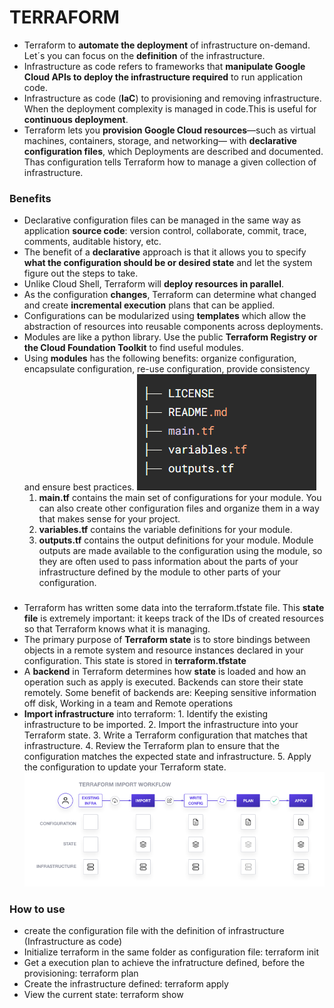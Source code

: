 # TERRAFORM

*   Terraform to **automate the deployment** of infrastructure on-demand. Let´s you can focus on the **definition** of the infrastructure.
*   Infrastructure as code refers to frameworks that **manipulate Google Cloud APIs to deploy the infrastructure required** to run application code.
*   Infrastructure as code (**IaC**) to provisioning and removing infrastructure. When the deployment complexity is managed in code.This is useful for **continuous deployment**. 
*   Terraform lets you **provision Google Cloud resources**—such as virtual machines, containers, storage, and networking— with **declarative configuration files**, which Deployments are described and documented. Thas configuration tells Terraform how to manage a given collection of infrastructure.

### Benefits
*   Declarative configuration files can be managed in the same way as application **source code**: version control, collaborate, commit, trace, comments, auditable history, etc.
*   The benefit of a **declarative** approach is that it allows you to specify **what the configuration should be or desired state** and let the system figure out the steps to take.
*   Unlike Cloud Shell, Terraform will **deploy resources in parallel**.
*   As the configuration **changes**, Terraform can determine what changed and create **incremental execution** plans that can be applied.
*   Configurations can be modularized using **templates** which allow the abstraction of resources into reusable components across deployments.
*   Modules are like a python library. Use the public **Terraform Registry or the Cloud Foundation Toolkit** to find useful modules.
*   Using **modules** has the following benefits: organize configuration, encapsulate configuration, re-use configuration, provide consistency and ensure best practices. 
    ![terraform-structure](/img/terraform-structure.png)
    1.  **main.tf** contains the main set of configurations for your module. You can also create other configuration files and organize them in a way that makes sense for your project.
    2.  **variables.tf** contains the variable definitions for your module.
    3.  **outputs.tf** contains the output definitions for your module. Module outputs are made available to the configuration using the module, so they are often used to pass information about the parts of your infrastructure defined by the module to other parts of your configuration.
### 
*   Terraform has written some data into the terraform.tfstate file. This **state file** is extremely important: it keeps track of the IDs of created resources so that Terraform knows what it is managing. 
*   The primary purpose of **Terraform state** is to store bindings between objects in a remote system and resource instances declared in your configuration. This state is stored in **terraform.tfstate**
*   A **backend** in Terraform determines how **state** is loaded and how an operation such as apply is executed. Backends can store their state remotely. Some benefit of backends are: Keeping sensitive information off disk, Working in a team and Remote operations
*   **Import infrastructure** into terraform:
        1.  Identify the existing infrastructure to be imported.
        2.  Import the infrastructure into your Terraform state.
        3.  Write a Terraform configuration that matches that infrastructure.
        4.  Review the Terraform plan to ensure that the configuration matches the expected state and infrastructure.
        5.  Apply the configuration to update your Terraform state.
        ![import-terraform-configuration](/img/import-terraform-configuration.png)


### How to use
- create the configuration file with the definition of infrastructure (Infrastructure as code)
- Initialize terraform in the same folder as configuration file: terraform init
- Get a execution plan to achieve the infratructure defined, before the provisioning: terraform plan
- Create the infrastructure defined: terraform apply
- View the current state: terraform show